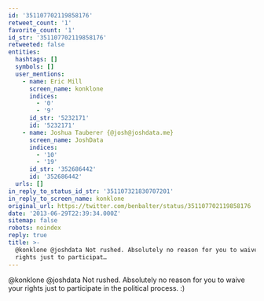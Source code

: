 ```yaml
---
id: '351107702119858176'
retweet_count: '1'
favorite_count: '1'
id_str: '351107702119858176'
retweeted: false
entities:
  hashtags: []
  symbols: []
  user_mentions:
    - name: Eric Mill
      screen_name: konklone
      indices:
        - '0'
        - '9'
      id_str: '5232171'
      id: '5232171'
    - name: Joshua Tauberer {@josh@joshdata.me}
      screen_name: JoshData
      indices:
        - '10'
        - '19'
      id_str: '352686442'
      id: '352686442'
  urls: []
in_reply_to_status_id_str: '351107321830707201'
in_reply_to_screen_name: konklone
original_url: https://twitter.com/benbalter/status/351107702119858176
date: '2013-06-29T22:39:34.000Z'
sitemap: false
robots: noindex
reply: true
title: >-
  @konklone @joshdata Not rushed. Absolutely no reason for you to waive your
  rights just to participat…
---
```


@konklone @joshdata Not rushed. Absolutely no reason for you to waive your rights just to participate in the political process. :)
